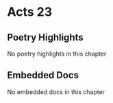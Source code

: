 # Acts 23

## Poetry Highlights

No poetry highlights in this chapter

## Embedded Docs

No embedded docs in this chapter


